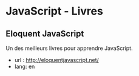 # JavaScript - Livres

## Eloquent JavaScript
Un des meilleurs livres pour apprendre JavaScript.

- url : http://eloquentjavascript.net/
- lang: en
